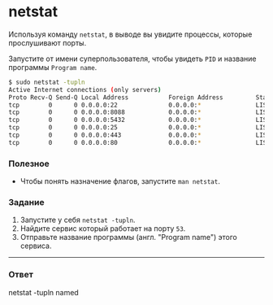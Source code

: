 # netstat

Используя команду `netstat`, в выводе вы увидите процессы, которые прослушивают порты.

Запустите от имени суперпользователя, чтобы увидеть `PID` и название программы `Program name`.

```bash
$ sudo netstat -tupln
Active Internet connections (only servers)
Proto Recv-Q Send-Q Local Address           Foreign Address         State       PID/Program name
tcp        0      0 0.0.0.0:22              0.0.0.0:*               LISTEN      88592/sshd
tcp        0      0 0.0.0.0:8088            0.0.0.0:*               LISTEN      68131/python
tcp        0      0 0.0.0.0:5432            0.0.0.0:*               LISTEN      121934/postgres
tcp        0      0 0.0.0.0:25              0.0.0.0:*               LISTEN      1262/master
tcp        0      0 0.0.0.0:443             0.0.0.0:*               LISTEN      113832/nginx: worke
tcp        0      0 0.0.0.0:80              0.0.0.0:*               LISTEN      113832/nginx: worke
```

### Полезное

- Чтобы понять назначение флагов, запустите `man netstat`.

### Задание

1. Запустите у себя `netstat -tupln`.
2. Найдите сервис который работает на порту `53`.
3. Отправьте название программы (англ. "Program name") этого сервиса.

---

### Ответ
netstat -tupln
named